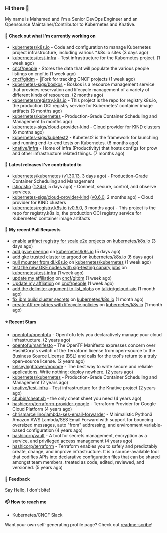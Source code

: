 ### Hi there 👋

My name is Mahamed and I'm a Senior DevOps Engineer and an Opensource Maintainer/Contributor to Kubernetes and Knative.

#### 👷 Check out what I'm currently working on

- [kubernetes/k8s.io](https://github.com/kubernetes/k8s.io) - Code and configuration to manage Kubernetes project infrastructure, including various *.k8s.io sites (3 days ago)
- [kubernetes/test-infra](https://github.com/kubernetes/test-infra) - Test infrastructure for the Kubernetes project. (1 week ago)
- [cncf/people](https://github.com/cncf/people) - Stores the data that will populate the various people listings on cncf.io (1 week ago)
- [cncf/gitdm](https://github.com/cncf/gitdm) - 📜Fork for tracking CNCF projects (1 week ago)
- [kubernetes-sigs/boskos](https://github.com/kubernetes-sigs/boskos) - Boskos is a resource management service that provides reservation and lifecycle management of a variety of different kinds of resources. (2 months ago)
- [kubernetes/registry.k8s.io](https://github.com/kubernetes/registry.k8s.io) - This project is the repo for registry.k8s.io, the production OCI registry service for Kubernetes&#39; container image artifacts (3 months ago)
- [kubernetes/kubernetes](https://github.com/kubernetes/kubernetes) - Production-Grade Container Scheduling and Management (5 months ago)
- [kubernetes-sigs/cloud-provider-kind](https://github.com/kubernetes-sigs/cloud-provider-kind) - Cloud provider for KIND clusters (6 months ago)
- [kubernetes-sigs/kubetest2](https://github.com/kubernetes-sigs/kubetest2) - Kubetest2 is the framework for launching and running end-to-end tests on Kubernetes. (6 months ago)
- [knative/infra](https://github.com/knative/infra) - Home of Infra (Productivity) that hosts configs for prow and other infrastructure related things. (7 months ago)

#### 🔭 Latest releases I've contributed to

- [kubernetes/kubernetes](https://github.com/kubernetes/kubernetes) ([v1.30.13](https://github.com/kubernetes/kubernetes/releases/tag/v1.30.13), 3 days ago) - Production-Grade Container Scheduling and Management
- [istio/istio](https://github.com/istio/istio) ([1.24.6](https://github.com/istio/istio/releases/tag/1.24.6), 5 days ago) - Connect, secure, control, and observe services.
- [kubernetes-sigs/cloud-provider-kind](https://github.com/kubernetes-sigs/cloud-provider-kind) ([v0.6.0](https://github.com/kubernetes-sigs/cloud-provider-kind/releases/tag/v0.6.0), 2 months ago) - Cloud provider for KIND clusters
- [kubernetes/registry.k8s.io](https://github.com/kubernetes/registry.k8s.io) ([v0.5.0](https://github.com/kubernetes/registry.k8s.io/releases/tag/v0.5.0), 3 months ago) - This project is the repo for registry.k8s.io, the production OCI registry service for Kubernetes&#39; container image artifacts

#### 🔨 My recent Pull Requests

- [enable artifact registry for scale e2e projects](https://github.com/kubernetes/k8s.io/pull/8103) on [kubernetes/k8s.io](https://github.com/kubernetes/k8s.io) (3 days ago)
- [add gvce peering](https://github.com/kubernetes/k8s.io/pull/8093) on [kubernetes/k8s.io](https://github.com/kubernetes/k8s.io) (5 days ago)
- [add gke trusted cluster to argocd](https://github.com/kubernetes/k8s.io/pull/8089) on [kubernetes/k8s.io](https://github.com/kubernetes/k8s.io) (6 days ago)
- [pull mounter from dl.k8s.io](https://github.com/kubernetes/kubernetes/pull/131639) on [kubernetes/kubernetes](https://github.com/kubernetes/kubernetes) (1 week ago)
- [test the new GKE nodes with sig-testing canary jobs](https://github.com/kubernetes/test-infra/pull/34761) on [kubernetes/test-infra](https://github.com/kubernetes/test-infra) (1 week ago)
- [update my affiliation](https://github.com/cncf/gitdm/pull/682) on [cncf/gitdm](https://github.com/cncf/gitdm) (1 week ago)
- [Update my affliation](https://github.com/cncf/people/pull/1002) on [cncf/people](https://github.com/cncf/people) (1 week ago)
- [add the delimiter argument to list_blobs](https://github.com/talkiq/gcloud-aio/pull/885) on [talkiq/gcloud-aio](https://github.com/talkiq/gcloud-aio) (1 month ago)
- [fix ibm build cluster secrets](https://github.com/kubernetes/k8s.io/pull/7914) on [kubernetes/k8s.io](https://github.com/kubernetes/k8s.io) (1 month ago)
- [create AR registries with lifecycle policies](https://github.com/kubernetes/k8s.io/pull/7913) on [kubernetes/k8s.io](https://github.com/kubernetes/k8s.io) (1 month ago)

#### ⭐ Recent Stars

- [opentofu/opentofu](https://github.com/opentofu/opentofu) - OpenTofu lets you declaratively manage your cloud infrastructure. (2 years ago)
- [opentofu/manifesto](https://github.com/opentofu/manifesto) - The OpenTF Manifesto expresses concern over HashiCorp&#39;s switch of the Terraform license from open-source to the Business Source License (BSL) and calls for the tool&#39;s return to a truly open-source license. (2 years ago)
- [kelseyhightower/nocode](https://github.com/kelseyhightower/nocode) - The best way to write secure and reliable applications. Write nothing; deploy nowhere. (2 years ago)
- [kubernetes/kubernetes](https://github.com/kubernetes/kubernetes) - Production-Grade Container Scheduling and Management (2 years ago)
- [knative/test-infra](https://github.com/knative/test-infra) - Test infrastructure for the Knative project (2 years ago)
- [chubin/cheat.sh](https://github.com/chubin/cheat.sh) - the only cheat sheet you need (4 years ago)
- [hashicorp/terraform-provider-google](https://github.com/hashicorp/terraform-provider-google) - Terraform Provider for Google Cloud Platform (4 years ago)
- [chrismarcellino/lambda-ses-email-forwarder](https://github.com/chrismarcellino/lambda-ses-email-forwarder) - Minimalistic Python3 Amazon AWS Lambda/SES Email Forward with support for bouncing oversized messages, auto &#34;from&#34; addressing, and environment variable-based configuration (4 years ago)
- [hashicorp/vault](https://github.com/hashicorp/vault) - A tool for secrets management, encryption as a service, and privileged access management (4 years ago)
- [hashicorp/terraform](https://github.com/hashicorp/terraform) - Terraform enables you to safely and predictably create, change, and improve infrastructure. It is a source-available tool that codifies APIs into declarative configuration files that can be shared amongst team members, treated as code, edited, reviewed, and versioned. (5 years ago)

#### 💬 Feedback

Say Hello, I don't bite!

#### 📫 How to reach me

- Kubernetes/CNCF Slack

Want your own self-generating profile page? Check out [readme-scribe](https://github.com/muesli/readme-scribe)!


